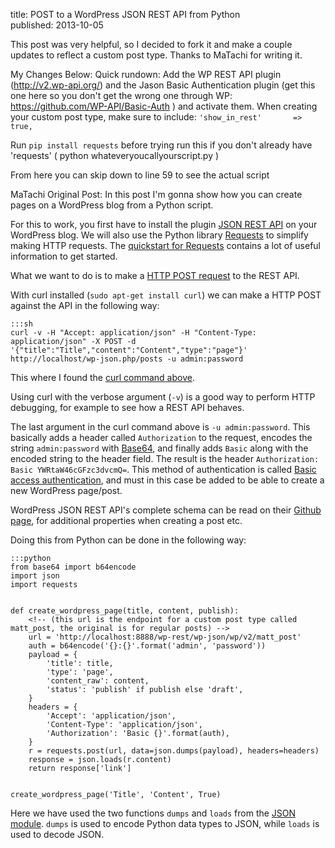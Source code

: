 title: POST to a WordPress JSON REST API from Python  
published: 2013-10-05

This post was very helpful, so I decided to fork it and make a couple updates to reflect a custom post type. Thanks to MaTachi for writing it.

My Changes Below:
Quick rundown: Add the WP REST API plugin (http://v2.wp-api.org/) and the Jason Basic Authentication plugin (get this one here so you don't get the wrong one through WP: https://github.com/WP-API/Basic-Auth ) and activate them.
When creating your custom post type, make sure to include:
`'show_in_rest'       => true,`

Run `pip install requests` before trying run this if you don't already have 'requests' ( python whateveryoucallyourscript.py )

From here you can skip down to line 59 to see the actual script


MaTachi Original Post:
In this post I'm gonna show how you can create pages on a WordPress blog from a
Python script.

For this to work, you first have to install the plugin [JSON REST
API](http://wordpress.org/plugins/json-rest-api/) on your WordPress blog. We
will also use the Python library
[Requests](http://docs.python-requests.org/en/latest/index.html) to simplify
making HTTP requests. The [quickstart for
Requests](http://docs.python-requests.org/en/latest/user/quickstart/) contains
a lot of useful information to get started.

What we want to do is to make a [HTTP POST
request](https://en.wikipedia.org/wiki/Hypertext_Transfer_Protocol#Request_methods)
to the REST API.

With curl installed (`sudo apt-get install curl`) we can make a HTTP POST against the API in the following way:

    :::sh
    curl -v -H "Accept: application/json" -H "Content-Type: application/json" -X POST -d '{"title":"Title","content":"Content","type":"page"}' http://localhost/wp-json.php/posts -u admin:password

This where I found the [curl command
above](http://stackoverflow.com/a/5658904/595990).

Using curl with the verbose
argument (`-v`) is a good way to perform HTTP debugging, for example to see how
a REST API behaves.

The last argument in the curl command above is `-u admin:password`.  This
basically adds a header called `Authorization` to the request, encodes the
string `admin:password` with [Base64](https://en.wikipedia.org/wiki/Base64),
and finally adds `Basic` along with the encoded string to the header field. The
result is the header `Authorization: Basic YWRtaW46cGFzc3dvcmQ=`. This method
of authentication is called [Basic access
authentication](http://en.wikipedia.org/wiki/Basic_access_authentication), and
must in this case be added to be able to create a new WordPress page/post.

WordPress JSON REST API's complete schema can be read on their [Github
page](https://github.com/rmccue/WP-API/blob/master/docs/schema.md), for
additional properties when creating a post etc.

Doing this from Python can be done in the following way:

    :::python
    from base64 import b64encode
    import json
    import requests


    def create_wordpress_page(title, content, publish):
        <!-- (this url is the endpoint for a custom post type called matt_post, the original is for regular posts) -->
        url = 'http://localhost:8888/wp-rest/wp-json/wp/v2/matt_post'
        auth = b64encode('{}:{}'.format('admin', 'password'))
        payload = {
            'title': title,
            'type': 'page',
            'content_raw': content,
            'status': 'publish' if publish else 'draft',
        }
        headers = {
            'Accept': 'application/json',
            'Content-Type': 'application/json',
            'Authorization': 'Basic {}'.format(auth),
        }
        r = requests.post(url, data=json.dumps(payload), headers=headers)
        response = json.loads(r.content)
        return response['link']


    create_wordpress_page('Title', 'Content', True)

Here we have used the two functions `dumps` and `loads` from the [JSON
module](http://docs.python.org/3.3/library/json.html). `dumps` is used to
encode Python data types to JSON, while `loads` is used to decode JSON.
